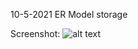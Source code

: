10-5-2021
ER Model storage

Screenshot:
![alt text](https://https://github.com/hongjie003/ER-Model-Group/blob/main/ER-Model-Pic.PNG)
